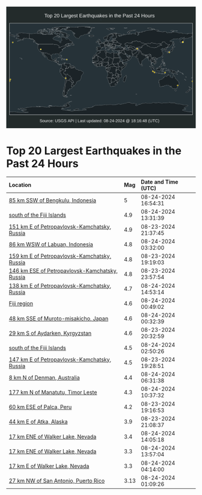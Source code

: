 ![Map](./map.png)

# Top 20 Largest Earthquakes in the Past 24 Hours

| Location | Mag | Date and Time (UTC) |
|:---|:---|:---|
| [85 km SSW of Bengkulu, Indonesia](https://earthquake.usgs.gov/earthquakes/eventpage/us7000n97n) | 5 | 08-24-2024 16:54:31 |
| [south of the Fiji Islands](https://earthquake.usgs.gov/earthquakes/eventpage/us7000n970) | 4.9 | 08-24-2024 13:31:39 |
| [151 km E of Petropavlovsk-Kamchatsky, Russia](https://earthquake.usgs.gov/earthquakes/eventpage/us7000n93q) | 4.9 | 08-23-2024 21:37:45 |
| [86 km WSW of Labuan, Indonesia](https://earthquake.usgs.gov/earthquakes/eventpage/us7000n94y) | 4.8 | 08-24-2024 03:32:00 |
| [159 km E of Petropavlovsk-Kamchatsky, Russia](https://earthquake.usgs.gov/earthquakes/eventpage/us7000n92n) | 4.8 | 08-23-2024 19:19:03 |
| [146 km ESE of Petropavlovsk-Kamchatsky, Russia](https://earthquake.usgs.gov/earthquakes/eventpage/us7000n947) | 4.8 | 08-23-2024 23:57:54 |
| [138 km E of Petropavlovsk-Kamchatsky, Russia](https://earthquake.usgs.gov/earthquakes/eventpage/us7000n97b) | 4.7 | 08-24-2024 14:53:14 |
| [Fiji region](https://earthquake.usgs.gov/earthquakes/eventpage/us7000n94f) | 4.6 | 08-24-2024 00:49:02 |
| [48 km SSE of Muroto-misakicho, Japan](https://earthquake.usgs.gov/earthquakes/eventpage/us7000n94d) | 4.6 | 08-24-2024 00:32:39 |
| [29 km S of Aydarken, Kyrgyzstan](https://earthquake.usgs.gov/earthquakes/eventpage/us7000n93c) | 4.6 | 08-23-2024 20:32:59 |
| [south of the Fiji Islands](https://earthquake.usgs.gov/earthquakes/eventpage/us7000n94v) | 4.5 | 08-24-2024 02:50:26 |
| [147 km E of Petropavlovsk-Kamchatsky, Russia](https://earthquake.usgs.gov/earthquakes/eventpage/us7000n92r) | 4.5 | 08-23-2024 19:28:51 |
| [8 km N of Denman, Australia](https://earthquake.usgs.gov/earthquakes/eventpage/us7000n95k) | 4.4 | 08-24-2024 06:31:38 |
| [177 km N of Manatutu, Timor Leste](https://earthquake.usgs.gov/earthquakes/eventpage/us7000n969) | 4.3 | 08-24-2024 10:37:32 |
| [60 km ESE of Palca, Peru](https://earthquake.usgs.gov/earthquakes/eventpage/us7000n92l) | 4.2 | 08-23-2024 19:16:53 |
| [44 km E of Atka, Alaska](https://earthquake.usgs.gov/earthquakes/eventpage/us7000n93k) | 3.9 | 08-23-2024 21:08:37 |
| [17 km ENE of Walker Lake, Nevada](https://earthquake.usgs.gov/earthquakes/eventpage/nn00882938) | 3.4 | 08-24-2024 14:05:18 |
| [17 km ENE of Walker Lake, Nevada](https://earthquake.usgs.gov/earthquakes/eventpage/nn00882931) | 3.3 | 08-24-2024 13:57:04 |
| [17 km E of Walker Lake, Nevada](https://earthquake.usgs.gov/earthquakes/eventpage/nn00882900) | 3.3 | 08-24-2024 04:14:00 |
| [27 km NW of San Antonio, Puerto Rico](https://earthquake.usgs.gov/earthquakes/eventpage/pr71458118) | 3.13 | 08-24-2024 01:09:26 |
